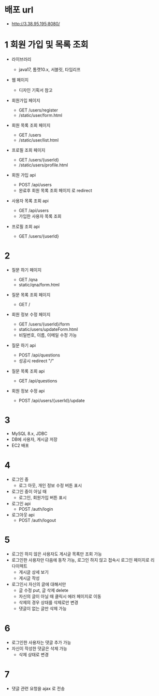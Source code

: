 # 배포 url

- http://3.38.95.195:8080/

# 1 회원 가입 및 목록 조회

- 라이브러리
    - java17, 톰캣10.x, 서블릿, 타임리프

- 웹 페이지
    - 디자인 기획서 참고
- 회원가입 페이지
    - GET /users/register
    - /static/user/form.html
- 회원 목록 조회 페이지
    - GET /users
    - /static/user/list.html
- 프로필 조회 페이지
    - GET /users/{userId}
    - /static/users/profile.html

- 회원 가입 api
    - POST /api/users
    - 완료후 회원 목록 조회 페이지 로 redirect
- 사용자 목록 조회 api
    - GET /api/users
    - 가입한 사용자 목록 조회
- 프로필 조회 api
    - GET /users/{userId}

# 2

- 질문 하기 페이지
    - GET /qna
    - static/qna/form.html
- 질문 목록 조회 페이지
    - GET /
- 회원 정보 수정 페이지
    - GET /users/{userId}/form
    - static/users/updateForm.html
    - 비밀번호, 이름, 이메일 수정 가능

- 질문 하기 api
    - POST /api/questions
    - 성공시 redirect "/"
- 질문 목록 조회 api
    - GET /api/questions
- 회원 정보 수정 api
    - POST /api/users/{userId}/update

# 3

- MySQL 8.x, JDBC
- DB에 사용자, 게시글 저장
- EC2 배포

# 4

- 로그인 중
    - 로그 아웃, 개인 정보 수정 버튼 표시
- 로그인 중이 아닐 때
    - 로그인, 회원가입 버튼 표시
- 로그인 api
    - POST /auth/login
- 로그아웃 api
    - POST /auth/logout

# 5

- 로그인 하지 않은 사용자도 게시글 목록만 조회 가능
- 로그인한 사용자만 다음에 동작 가능, 로그인 하지 않고 접속시 로그인 페이지로 리다이렉트
    - 게시글 상세 보기
    - 게시글 작성
- 로그인시 자신의 글에 대해서만
    - 글 수정 put, 글 삭제 delete
    - 자신의 글이 아닐 때 클릭시 에러 페이지로 이동
    - 삭제의 경우 상태를 삭제로만 변경
    - 댓글이 없는 글만 삭제 가능

# 6

- 로그인한 사용자는 댓글 추가 가능
- 자신이 작성한 댓글은 삭제 가능
    - 삭제 상태로 변경

# 7

- 댓글 관련 요청을 ajax 로 전송